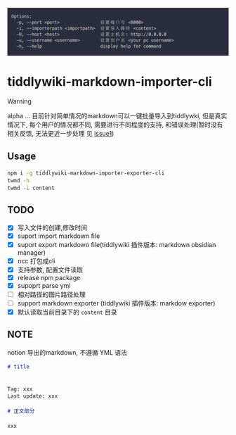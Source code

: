 ![](banner.png)

# tiddlywiki-markdown-importer-cli

> [!WARNING]
> alpha ...
> 目前针对简单情况的markdown可以一键批量导入到tiddlywki, 但是真实情况下, 每个用户的情况都不同, 需要进行不同程度的支持, 和错误处理(暂时没有相关反馈, 无法更近一步处理 见 [issue1](https://github.com/oeyoews/tiddlywiki-markdown-importer-cli/issues/1))

## Usage

```bash
npm i -g tiddlywiki-markdown-importer-exporter-cli
twmd -h
twmd -i content
```

## TODO

- [x] 写入文件的创建,修改时间
- [x] suport import markdown file
- [x] suport export markdown file(tiddlywiki 插件版本: markdown obsidian manager)
- [x] ncc 打包成cli
- [x] 支持参数, 配置文件读取
- [x] release npm package
- [x] supoprt parse yml
- [ ] 相对路径的图片路径处理
- [ ] support markdown exporter (tiddlywiki 插件版本:  markdow exporter)
- [x] 默认读取当前目录下的 `content` 目录

## NOTE

notion 导出的markdown, 不遵循 YML 语法

```markdown
# title


Tag: xxx
Last update: xxx

# 正文部分

xxx
```


<!-- // 针对本地太微nodejs(无密码)实例
// 写入, 导出, 更新, 查询, 删
// TODO: 需要做好条目重写的提示
// https://github.com/Jermolene/TiddlyWiki5/blob/4b56cb42983d4134715eb7fe7b083fdcc04980f0/core/modules/server/server.js#L31
// https://github.com/Jermolene/TiddlyWiki5/blob/4b56cb42983d4134715eb7fe7b083fdcc04980f0/core/modules/server/routes/put-tiddler.js -->